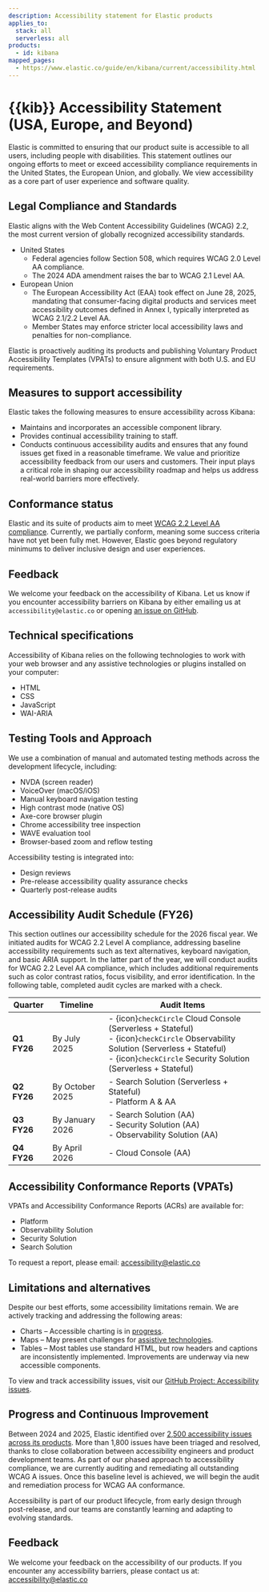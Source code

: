 ```yaml
---
description: Accessibility statement for Elastic products
applies_to:
  stack: all
  serverless: all
products:
  - id: kibana
mapped_pages:
  - https://www.elastic.co/guide/en/kibana/current/accessibility.html
---
```


# {{kib}} Accessibility Statement (USA, Europe, and Beyond)

Elastic is committed to ensuring that our product suite is accessible to all users, including people with disabilities. This statement outlines our ongoing efforts to meet or exceed accessibility compliance requirements in the United States, the European Union, and globally. We view accessibility as a core part of user experience and software quality.

## Legal Compliance and Standards
Elastic aligns with the Web Content Accessibility Guidelines (WCAG) 2.2, the most current version of globally recognized accessibility standards.
* United States
  - Federal agencies follow Section 508, which requires WCAG 2.0 Level AA compliance.
  - The 2024 ADA amendment raises the bar to WCAG 2.1 Level AA.
* European Union
  - The European Accessibility Act (EAA) took effect on June 28, 2025, mandating that consumer-facing digital products and services meet accessibility outcomes defined in Annex I, typically interpreted as WCAG 2.1/2.2    Level AA.
  - Member States may enforce stricter local accessibility laws and penalties for non-compliance.

Elastic is proactively auditing its products and publishing Voluntary Product Accessibility Templates (VPATs) to ensure alignment with both U.S. and EU requirements.

## Measures to support accessibility
Elastic takes the following measures to ensure accessibility across Kibana:
- Maintains and incorporates an accessible component library.
- Provides continual accessibility training to staff.
- Conducts continuous accessibility audits and ensures that any found issues get fixed in a reasonable timeframe.
We value and prioritize accessibility feedback from our users and customers. Their input plays a critical role in shaping our accessibility roadmap and helps us address real-world barriers more effectively.

## Conformance status
Elastic and its suite of products aim to meet [WCAG 2.2 Level AA compliance](https://www.w3.org/WAI/WCAG22/quickref/?versions=2.1). Currently, we partially conform, meaning some success criteria have not yet been fully met. However, Elastic goes beyond regulatory minimums to deliver inclusive design and user experiences.

## Feedback
We welcome your feedback on the accessibility of Kibana. Let us know if you encounter accessibility barriers on Kibana by either emailing us at `accessibility@elastic.co` or opening [an issue on GitHub](https://github.com/elastic/kibana/issues/new?labels=Project%3AAccessibility&template=Accessibility.md&title=%28Accessibility%29).

## Technical specifications

Accessibility of Kibana relies on the following technologies to work with your web browser and any assistive technologies or plugins installed on your computer:

* HTML
* CSS
* JavaScript
* WAI-ARIA

## Testing Tools and Approach

We use a combination of manual and automated testing methods across the development lifecycle, including:
- NVDA (screen reader)
- VoiceOver (macOS/iOS)
- Manual keyboard navigation testing
- High contrast mode (native OS)
- Axe-core browser plugin
- Chrome accessibility tree inspection
- WAVE evaluation tool
- Browser-based zoom and reflow testing

Accessibility testing is integrated into:
- Design reviews
- Pre-release accessibility quality assurance checks
- Quarterly post-release audits

## Accessibility Audit Schedule (FY26)
This section outlines our accessibility schedule for the 2026 fiscal year. We initiated audits for WCAG 2.2 Level A compliance, addressing baseline accessibility requirements such as text alternatives, keyboard navigation, and basic ARIA support. In the latter part of the year, we will conduct audits for WCAG 2.2 Level AA compliance, which includes additional requirements such as color contrast ratios, focus visibility, and error identification. In the following table, completed audit cycles are marked with a check.

| Quarter   | Timeline         | Audit Items |
|-----------|------------------|-------------|
| **Q1 FY26** | By July 2025     | - {icon}`checkCircle` Cloud Console (Serverless + Stateful)<br>- {icon}`checkCircle` Observability Solution (Serverless + Stateful)<br>- {icon}`checkCircle` Security Solution (Serverless + Stateful) |
| **Q2 FY26** | By October 2025  | - Search Solution (Serverless + Stateful)<br>- Platform A & AA |
| **Q3 FY26** | By January 2026  | - Search Solution (AA)<br>- Security Solution (AA)<br>- Observability Solution (AA) |
| **Q4 FY26** | By April 2026    | - Cloud Console (AA) |

## Accessibility Conformance Reports (VPATs)

VPATs and Accessibility Conformance Reports (ACRs) are available for:
- Platform
- Observability Solution
- Security Solution
- Search Solution

To request a report, please email: accessibility@elastic.co

## Limitations and alternatives

Despite our best efforts, some accessibility limitations remain. We are actively tracking and addressing the following areas:
- Charts – Accessible charting is in [progress](https://github.com/elastic/elastic-charts/issues/300).
- Maps – May present challenges for [assistive technologies](https://github.com/elastic/kibana/issues/57271).
- Tables – Most tables use standard HTML, but row headers and captions are inconsistently implemented. Improvements are underway via new accessible components.

To view and track accessibility issues, visit our [GitHub Project: Accessibility issues](https://github.com/elastic/kibana/issues?q=label%3AProject%3AAccessibility).

## Progress and Continuous Improvement
Between 2024 and 2025, Elastic identified over [2,500 accessibility issues across its products](https://github.com/elastic/kibana/issues?q=label%3AProject%3AAccessibility). More than 1,800 issues have been triaged and resolved, thanks to close collaboration between accessibility engineers and product development teams. As part of our phased approach to accessibility compliance, we are currently auditing and remediating all outstanding WCAG A issues. Once this baseline level is achieved, we will begin the audit and remediation process for WCAG AA conformance. 

Accessibility is part of our product lifecycle, from early design through post-release, and our teams are constantly learning and adapting to evolving standards.

## Feedback

We welcome your feedback on the accessibility of our products. If you encounter any accessibility barriers, please contact us at: accessibility@elastic.co


